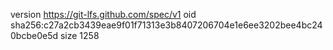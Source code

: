 version https://git-lfs.github.com/spec/v1
oid sha256:c27a2cb3439eae9f01f71313e3b8407206704e1e6ee3202bee4bc240bcbe0e5d
size 1258
